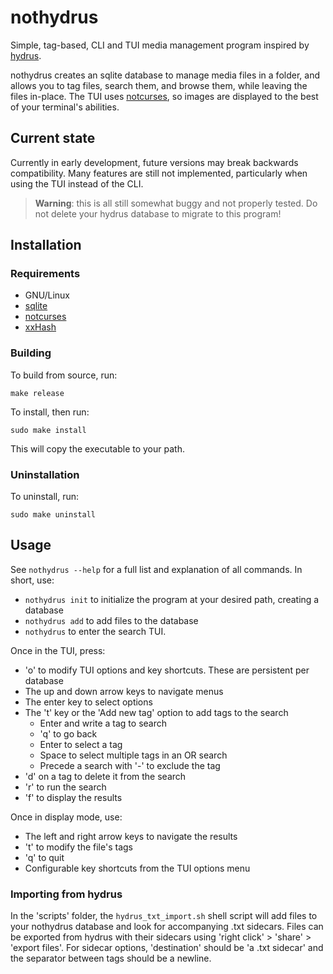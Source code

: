 
# nothydrus

Simple, tag-based, CLI and TUI media management program inspired by [hydrus](https://hydrusnetwork.github.io/hydrus/).

nothydrus creates an sqlite database to manage media files in a folder, and allows you to tag files, search them, and browse them, while leaving the files in-place.
The TUI uses [notcurses](https://github.com/dankamongmen/notcurses), so images are displayed to the best of your terminal's abilities.

## Current state

Currently in early development, future versions may break backwards compatibility.
Many features are still not implemented, particularly when using the TUI instead of the CLI.

> **Warning**: this is all still somewhat buggy and not properly tested.
Do not delete your hydrus database to migrate to this program!

## Installation

### Requirements

+ GNU/Linux
+ [sqlite](https://www.sqlite.org/index.html)
+ [notcurses](https://github.com/dankamongmen/notcurses)
+ [xxHash](https://github.com/Cyan4973/xxHash)

### Building

To build from source, run:
```
make release
```
To install, then run:
```
sudo make install
```
This will copy the executable to your path.

### Uninstallation

To uninstall, run:
```
sudo make uninstall
```

## Usage

See `nothydrus --help` for a full list and explanation of all commands.
In short, use:
+ `nothydrus init` to initialize the program at your desired path, creating a database
+ `nothydrus add` to add files to the database
+ `nothydrus` to enter the search TUI.

Once in the TUI, press:
+ 'o' to modify TUI options and key shortcuts. These are persistent per database
+ The up and down arrow keys to navigate menus
+ The enter key to select options
+ The 't' key or the 'Add new tag' option to add tags to the search
    + Enter and write a tag to search
    + 'q' to go back
    + Enter to select a tag
    + Space to select multiple tags in an OR search
    + Precede a search with '-' to exclude the tag
+ 'd' on a tag to delete it from the search
+ 'r' to run the search
+ 'f' to display the results

Once in display mode, use:
+ The left and right arrow keys to navigate the results
+ 't' to modify the file's tags
+ 'q' to quit
+ Configurable key shortcuts from the TUI options menu

### Importing from hydrus

In the 'scripts' folder, the `hydrus_txt_import.sh` shell script will add files to your nothydrus database and look for accompanying .txt sidecars.
Files can be exported from hydrus with their sidecars using 'right click' > 'share' > 'export files'.
For sidecar options, 'destination' should be 'a .txt sidecar' and the separator between tags should be a newline.
